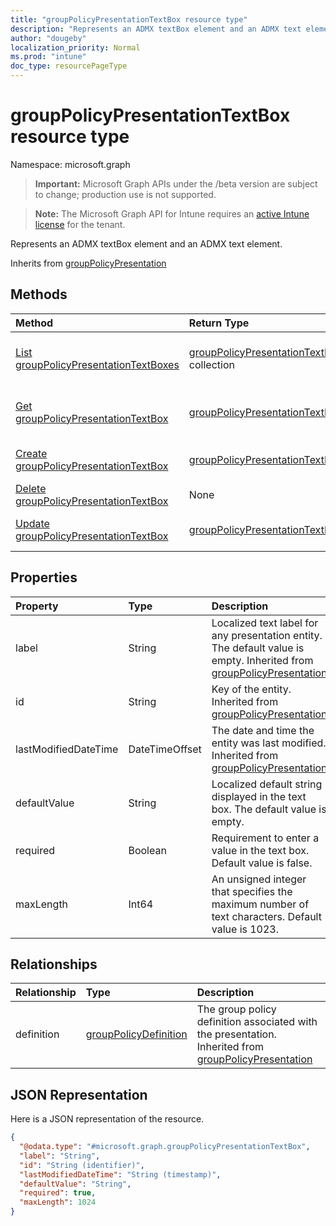 ```yaml
---
title: "groupPolicyPresentationTextBox resource type"
description: "Represents an ADMX textBox element and an ADMX text element."
author: "dougeby"
localization_priority: Normal
ms.prod: "intune"
doc_type: resourcePageType
---
```


# groupPolicyPresentationTextBox resource type

Namespace: microsoft.graph

> **Important:** Microsoft Graph APIs under the /beta version are subject to change; production use is not supported.

> **Note:** The Microsoft Graph API for Intune requires an [active Intune license](https://go.microsoft.com/fwlink/?linkid=839381) for the tenant.

Represents an ADMX textBox element and an ADMX text element.


Inherits from [groupPolicyPresentation](../resources/intune-grouppolicy-grouppolicypresentation.md)

## Methods
|Method|Return Type|Description|
|:---|:---|:---|
|[List groupPolicyPresentationTextBoxes](../api/intune-grouppolicy-grouppolicypresentationtextbox-list.md)|[groupPolicyPresentationTextBox](../resources/intune-grouppolicy-grouppolicypresentationtextbox.md) collection|List properties and relationships of the [groupPolicyPresentationTextBox](../resources/intune-grouppolicy-grouppolicypresentationtextbox.md) objects.|
|[Get groupPolicyPresentationTextBox](../api/intune-grouppolicy-grouppolicypresentationtextbox-get.md)|[groupPolicyPresentationTextBox](../resources/intune-grouppolicy-grouppolicypresentationtextbox.md)|Read properties and relationships of the [groupPolicyPresentationTextBox](../resources/intune-grouppolicy-grouppolicypresentationtextbox.md) object.|
|[Create groupPolicyPresentationTextBox](../api/intune-grouppolicy-grouppolicypresentationtextbox-create.md)|[groupPolicyPresentationTextBox](../resources/intune-grouppolicy-grouppolicypresentationtextbox.md)|Create a new [groupPolicyPresentationTextBox](../resources/intune-grouppolicy-grouppolicypresentationtextbox.md) object.|
|[Delete groupPolicyPresentationTextBox](../api/intune-grouppolicy-grouppolicypresentationtextbox-delete.md)|None|Deletes a [groupPolicyPresentationTextBox](../resources/intune-grouppolicy-grouppolicypresentationtextbox.md).|
|[Update groupPolicyPresentationTextBox](../api/intune-grouppolicy-grouppolicypresentationtextbox-update.md)|[groupPolicyPresentationTextBox](../resources/intune-grouppolicy-grouppolicypresentationtextbox.md)|Update the properties of a [groupPolicyPresentationTextBox](../resources/intune-grouppolicy-grouppolicypresentationtextbox.md) object.|

## Properties
|Property|Type|Description|
|:---|:---|:---|
|label|String|Localized text label for any presentation entity. The default value is empty. Inherited from [groupPolicyPresentation](../resources/intune-grouppolicy-grouppolicypresentation.md)|
|id|String|Key of the entity. Inherited from [groupPolicyPresentation](../resources/intune-grouppolicy-grouppolicypresentation.md)|
|lastModifiedDateTime|DateTimeOffset|The date and time the entity was last modified. Inherited from [groupPolicyPresentation](../resources/intune-grouppolicy-grouppolicypresentation.md)|
|defaultValue|String|Localized default string displayed in the text box. The default value is empty.|
|required|Boolean|Requirement to enter a value in the text box. Default value is false.|
|maxLength|Int64|An unsigned integer that specifies the maximum number of text characters. Default value is 1023.|

## Relationships
|Relationship|Type|Description|
|:---|:---|:---|
|definition|[groupPolicyDefinition](../resources/intune-grouppolicy-grouppolicydefinition.md)|The group policy definition associated with the presentation. Inherited from [groupPolicyPresentation](../resources/intune-grouppolicy-grouppolicypresentation.md)|

## JSON Representation
Here is a JSON representation of the resource.
<!-- {
  "blockType": "resource",
  "keyProperty": "id",
  "@odata.type": "microsoft.graph.groupPolicyPresentationTextBox"
}
-->
``` json
{
  "@odata.type": "#microsoft.graph.groupPolicyPresentationTextBox",
  "label": "String",
  "id": "String (identifier)",
  "lastModifiedDateTime": "String (timestamp)",
  "defaultValue": "String",
  "required": true,
  "maxLength": 1024
}
```




